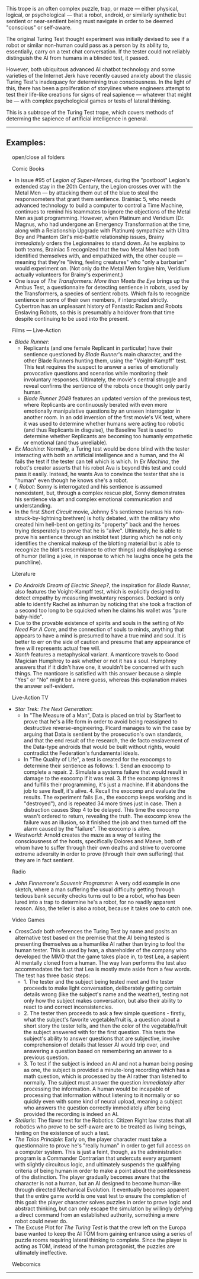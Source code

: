 This trope is an often complex puzzle, trap, or maze — either physical, logical, or psychological — that a robot, android, or similarly synthetic but sentient or near-sentient being must navigate in order to be deemed "conscious" or self-aware.

The original Turing Test thought experiment was initially devised to see if a robot or similar non-human could pass as a person by its ability to, essentially, carry on a text chat conversation. If the tester could not reliably distinguish the AI from humans in a blinded test, it passed.

However, both ubiquitous advanced AI chatbot technology and some varieties of the Internet Jerk have recently caused anxiety about the classic Turing Test's inadequacy for determining true consciousness. In the light of this, there has been a proliferation of storylines where engineers attempt to test their life-like creations for signs of real sapience — whatever that might be — with complex psychological games or tests of lateral thinking.

This is a subtrope of the Turing Test trope, which covers methods of determing the sapience of artificial intelligence in general.

___

## Examples:

    open/close all folders 

    Comic Books 

-   In issue #95 of _Legion of Super-Heroes_, during the "postboot" Legion's extended stay in the 20th Century, the Legion crosses over with the Metal Men — by attacking them out of the blue to steal the responsometers that grant them sentience. Brainiac 5, who needs advanced technology to build a computer to control a Time Machine, continues to remind his teammates to ignore the objections of the Metal Men as just programming. However, when Platinum and Veridium (Dr. Magnus, who had undergone an Emergency Transformation at the time, along with a Relationship Upgrade with Platinum) sympathize with Ultra Boy and Phantom Girl's mid-battle relationship issues, Brainy _immediately_ orders the Legionnaires to stand down. As he explains to both teams, Brainiac 5 recognized that the two Metal Men had both identified themselves with, and empathized with, the other couple — meaning that they're "living, feeling creatures" who "only a barbarian" would experiment on. (Not only do the Metal Men forgive him, Veridium actually volunteers for Brainy's experiment.)
-   One issue of _The Transformers: More than Meets the Eye_ brings up the Ambus Test, a questionnaire for detecting sentience in robots, used by the Transformers, a species of sentient robots. Which fails to recognize sentience in some of their own members, if interpreted strictly. Cybertron has an unpleasant history of Fantastic Racism and Robots Enslaving Robots, so this is presumably a holdover from that time despite continuing to be used into the present.

    Films — Live-Action 

-   _Blade Runner_:
    -   Replicants (and one female Replicant in particular) have their sentience questioned by _Blade Runner_'s main character, and the other Blade Runners hunting them, using the "Voight-Kampff" test. This test requires the suspect to answer a series of emotionally provocative questions and scenarios while monitoring their involuntary responses. Ultimately, the movie's central struggle and reveal confirms the sentience of the robots once thought only partly human.
    -   _Blade Runner 2049_ features an updated version of the previous test, where Replicants are continuously berated with even more emotionally manipulative questions by an unseen interrogator in another room. In an odd inversion of the first movie's VK test, where it was used to determine whether humans were acting too robotic (and thus Replicants in disguise), the Baseline Test is used to determine whether Replicants are becoming too humanly empathetic or emotional (and thus unreliable).
-   _Ex Machina_: Normally, a Turing test would be done blind with the tester interacting with both an artificial intelligence and a human, and the AI fails the test if the tester can tell which is which. In _Ex Machina_, the robot's creator asserts that his robot Ava is beyond this test and could pass it easily. Instead, he wants Ava to convince the tester that she is "human" even though he knows she's a robot.
-   _I, Robot_: Sonny is interrogated and his sentience is assumed nonexistent, but, through a complex rescue plot, Sonny demonstrates his sentience via art and complex emotional communication and understanding.
-   In the first _Short Circuit_ movie, Johnny 5's sentience (versus his non-struck-by-lightning brethren) is hotly debated, with the military who created him hell-bent on getting its "property" back and the heroes trying desperately to prove that he is "alive". Ultimately, he is able to prove his sentience through an inkblot test (during which he not only identifies the chemical makeup of the blotting material but is able to recognize the blot's resemblance to other things) and displaying a sense of humor (telling a joke, in response to which he laughs once he gets the punchline).

    Literature 

-   _Do Androids Dream of Electric Sheep?_, the inspiration for _Blade Runner_, also features the Voight-Kampff test, which is explicitly designed to detect empathy by measuring involuntary responses. Deckard is only able to identify Rachel as inhuman by noticing that she took a fraction of a second too long to be squicked when he claims his wallet was "pure baby-hide".
-   Due to the provable existence of spirits and souls in the setting of _No Need For A Core_, and the connection of souls to minds, anything that appears to have a mind is presumed to have a true mind and soul. It is better to err on the side of caution and presume that any appearance of free will represents actual free will.
-   _Xanth_ features a metaphysical variant. A manticore travels to Good Magician Humphrey to ask whether or not it has a soul. Humphrey answers that if it didn't have one, it wouldn't be concerned with such things. The manticore is satisfied with this answer because a simple "Yes" or "No" might be a mere guess, whereas this explanation makes the answer self-evident.

    Live-Action TV 

-   _Star Trek: The Next Generation_:
    -   In "The Measure of a Man", Data is placed on trial by Starfleet to prove that he's a life form in order to avoid being reassigned to destructive reverse-engineering. Picard manages to win the case by arguing that Data is sentient by the prosecution's own standards, and that the end result of the research, the de facto enslavement of the Data-type androids that would be built without rights, would contradict the Federation's fundamental ideals.
    -   In "The Quality of Life", a test is created for the exocomps to determine their sentience as follows: 1. Send an exocomp to complete a repair. 2. Simulate a systems failure that would result in damage to the exocomp if it was real. 3. If the exocomp ignores it and fulfills their programming, it's just a machine. If it abandons the job to save itself, it's alive. 4. Recall the exocomp and evaluate the results. The experiment fails (i.e., the exocomp keeps working and is "destroyed"), and is repeated 34 more times just in case. Then a distraction causes Step 4 to be delayed. This time the exocomp wasn't ordered to return, revealing the truth. The exocomp knew the failure was an illusion, so it finished the job and then turned off the alarm caused by the "failure". The exocomp is alive.
-   _Westworld_: Arnold creates the maze as a way of testing the consciousness of the hosts, specifically Dolores and Maeve, both of whom have to suffer through their own deaths and strive to overcome extreme adversity in order to prove (through their own suffering) that they are in fact sentient.

    Radio 

-   _John Finnemore's Souvenir Programme_: A very odd example in one sketch, where a man suffering the usual difficulty getting through tedious bank security checks turns out to be a robot, who has been lured into a trap to determine he's a robot, for no readily apparent reason. Also, the teller is also a robot, because it takes one to catch one.

    Video Games 

-   _CrossCode_ both references the Turing Test by name and posits an alternative test based on the premise that the AI being tested is presenting themselves as a humanlike AI rather than trying to fool the human tester. This is used by Ivan, a shareholder of the company who developed the MMO that the game takes place in, to test Lea, a sapient AI mentally cloned from a human. The way Ivan performs the test also accommodates the fact that Lea is mostly mute aside from a few words. The test has three basic steps:
    -   1\. The tester and the subject being tested meet and the tester proceeds to make light conversation, deliberately getting certain details wrong (like the subject's name and the weather), testing not only how the subject makes conversation, but also their ability to react to and correct inconsistencies.
    -   2\. The tester then proceeds to ask a few simple questions - firstly, what the subject's favorite vegetable/fruit is, a question about a short story the tester tells, and then the color of the vegetable/fruit the subject answered with for the first question. This tests the subject's ability to answer questions that are subjective, involve comprehension of details that lesser AI would trip over, and answering a question based on remembering an answer to a previous question.
    -   3\. To test if the subject is indeed an AI and not a human being posing as one, the subject is provided a minute-long recording which has a math question, which is processed by the AI rather than listened to normally. The subject must answer the question _immediately_ after processing the information. A human would be incapable of processing that information without listening to it normally or so quickly even with some kind of neural upload, meaning a subject who answers the question correctly immediately after being provided the recording is indeed an AI.
-   _Stellaris_: The flavor text for the Robotics: Citizen Right law states that all robotics who prove to be self-aware are to be treated as living beings, hinting on the existence of such a test.
-   _The Talos Principle_: Early on, the player character must take a questionnaire to prove he's "really human" in order to get full access on a computer system. This is just a feint, though, as the administration program is a Commander Contrarian that undercuts every argument with slightly circuitous logic, and ultimately suspends the qualifying criteria of being human in order to make a point about the pointlessness of the distinction. The player gradually becomes aware that the character is not a human, but an AI designed to become human-like through directed Mechanical Evolution. It eventually becomes apparent that the entire game world is one vast test to ensure the completion of this goal: the player character solves puzzles in order to prove logic and abstract thinking, but can only escape the simulation by willingly defying a direct command from an established authority, something a mere robot could never do.
-   The Excuse Plot for _The Turing Test_ is that the crew left on the Europa base wanted to keep the AI TOM from gaining entrance using a series of puzzle rooms requiring lateral thinking to complete. Since the player is acting as TOM, instead of the human protagonist, the puzzles are ultimately ineffective.

    Webcomics 

___